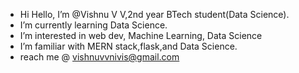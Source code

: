 -  Hi Hello, I’m @Vishnu V V,2nd year BTech student(Data Science).
- I’m currently learning Data Science.
-  I’m interested in web dev, Machine Learning, Data Science
-  I’m familiar with MERN stack,flask,and Data Science.    
-  reach me @ vishnuvvnivis@gmail.com

<!---
Vishnuvvvvvvv/Vishnuvvvvvvv is a ✨ special ✨ repository because its `README.md` (this file) appears on your GitHub profile.
You can click the Preview link to take a look at your changes.
--->
